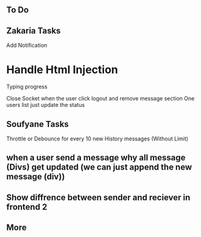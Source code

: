 ## To Do
## Zakaria Tasks
Add Notification
# Handle Html Injection
Typing progress 
<!-- Ping Pong -->
Close Socket when the user click logout and remove message section
One users list just update the status 



## Soufyane Tasks
Throttle or Debounce for every 10 new History messages (Without Limit) 

## when a user send a message why all message (Divs) get updated (we can just append the new message (div)) 

## Show diffrence between sender and reciever in frontend 2


## More
